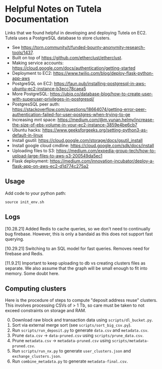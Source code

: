 # Helpful Notes on Tutela Documentation

Links that we found helpful in developing and deploying Tutela on EC2. Tutela uses a PostgreSQL database to store clusters.

- See https://torn.community/t/funded-bounty-anonymity-research-tools/1437.
- Built on top of https://github.com/etherclust/etherclust.
- Making service accounts: https://cloud.google.com/docs/authentication/getting-started
- Deployment to EC2: https://www.twilio.com/blog/deploy-flask-python-app-aws
- PostgreSQL on EC2: https://faun.pub/installing-postgresql-in-aws-ubuntu-ec2-instance-b3ecc78caea5
- More PostgreSQL: https://ubiq.co/database-blog/how-to-create-user-with-superuser-privileges-in-postgresql/
- PostgresSQL peer auth: https://stackoverflow.com/questions/18664074/getting-error-peer-authentication-failed-for-user-postgres-when-trying-to-ge
- Increasing mnt space: https://medium.com/@m.yunan.helmy/increase-the-size-of-ebs-volume-in-your-ec2-instance-3859e4be6cb7
- Ubuntu hacks: https://www.geeksforgeeks.org/setting-python3-as-default-in-linux
- Install gsutil: https://cloud.google.com/storage/docs/gsutil_install
- Install google cloud cmdline: https://cloud.google.com/sdk/docs/install
- Uploading files to S3: https://medium.com/expedia-group-tech/how-to-upload-large-files-to-aws-s3-200549da5ec1
- Flask deployment: https://medium.com/innovation-incubator/deploy-a-flask-app-on-aws-ec2-d1d774c275a2

## Usage 

Add code to your python path:

```
source init_env.sh
```

## Logs

[10.28.21] Added Redis to cache queries, so we don't need to continually bug firebase. However, this is only a bandaid as this does not support fast querying.

[10.29.21] Switching to an SQL model for fast queries. Removes need for firebase and Redis.

[11.9.21] Important to keep uploading to db vs creating clusters files as separate. We also assume that the graph will be small enough to fit into memory. Some doubt here.

## Computing clusters

Here is the procedure of steps to compute "deposit address reuse" clusters. This involves processing CSVs of > 1 Tb, so care must be taken to not exceed constraints on storage and RAM.

0. Download raw block and transaction data using `scripts/dl_bucket.py`.
1. Sort via external merge sort (see `scripts/sort_big_csv.py`).
2. Run `scripts/run_deposit.py` to generate `data.csv` and `metadata.csv`.
3. Prune `data.csv` -> `data-pruned.csv` using `scripts/prune_data.csv`.
4. Prune `metadata.csv` -> `metadata-pruned.csv` using `scripts/metadata-pruned.csv`.
5. Run `scripts/run_nx.py` to generate `user_clusters.json` and `exchange_clusters.json`.
6. Run `combine_metadata.py` to generate `metadata-final.csv`.
